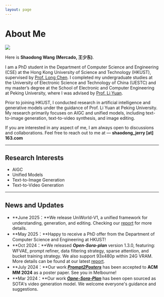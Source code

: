 ```yaml
---
layout: page
---
```


# About Me

<img src="wsd_pku.jpg" class="floatpic">

Here is **Shaodong Wang (Mercado, 王少东)**.<br>

I am a PhD student in the Department of Computer Science and Engineering (CSE) at the Hong Kong University of Science and Technology (HKUST), supervised by [Prof. Long Chen](https://cse.hkust.edu.hk/admin/people/faculty/profile/longchen). I completed my undergraduate studies at the University of Electronic Science and Technology of China (UESTC) and my master’s degree at the School of Electronic and Computer Engineering at Peking University, where I was advised by [Prof. Li Yuan](https://www.ece.pku.edu.cn/info/1046/2678.htm).

Prior to joining HKUST, I conducted research in artificial intelligence and generative models under the guidance of Prof. Li Yuan at Peking University. My research primarily focuses on AIGC and unified models, including text-to-image generation, text-to-video synthesis, and image editing.

If you are interested in any aspect of me, I am always open to discussions and collaborations. Feel free to reach out to me at — **shaodong_jerry [at] 163.com**

---

## Research Interests

- AIGC
- Unified Models
- Text-to-Image Generation
- Text-to-Video Generation

---

## News and Updates

- **June 2025：**We release UniWorld-V1, a unified framework for understanding, generation, and editing. Checking our [report](https://arxiv.org/abs/2506.03147) for more details.
- **May 2025：**Happy to receive a PhD offer from the Department of Computer Science and Engineering at HKUST!
- **Oct 2024：**We released ***Open-Sora-plan*** version 1.3.0, featuring: WFVAE, prompt refiner, data filtering strategy, sparse attention, and bucket training strategy. We also support 93x480p within 24G VRAM. More details can be found at our latest [report](https://github.com/PKU-YuanGroup/Open-Sora-Plan/blob/main/docs/Report-v1.3.0.md).
- **July 2024：**Our work [***Prompt2Posters***](https://dl.acm.org/doi/10.1145/3664647.3681495) has been accepted to **ACM MM 2024** as a poster paper. See you in Melbourne!
- **Mar 2024：**Our work [***Opne-Sora-Plan***](https://github.com/PKU-YuanGroup/Open-Sora-Plan) has been open sourced as SOTA's video generation model. We welcome everyone's guidance and suggestions.

<br>
